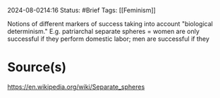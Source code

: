 2024-08-0214:16
Status: #Brief 
Tags: [[Feminism]] 

Notions of different markers of success taking into account "biological determinism."
E.g. patriarchal separate spheres = women are only successful if they perform domestic labor; men are successful if they 

# Source(s)
https://en.wikipedia.org/wiki/Separate_spheres

